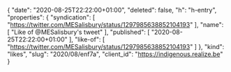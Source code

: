 {
  "date": "2020-08-25T22:22:00+01:00",
  "deleted": false,
  "h": "h-entry",
  "properties": {
    "syndication": [
      "https://twitter.com/MESalisbury/status/1297985638852104193"
    ],
    "name": [
      "Like of @MESalisbury's tweet"
    ],
    "published": [
      "2020-08-25T22:22:00+01:00"
    ],
    "like-of": [
      "https://twitter.com/MESalisbury/status/1297985638852104193"
    ]
  },
  "kind": "likes",
  "slug": "2020/08/enf7a",
  "client_id": "https://indigenous.realize.be"
}
